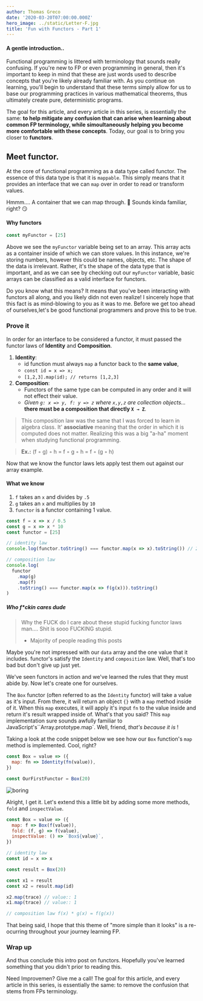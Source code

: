 ```yaml
---
author: Thomas Greco
date: '2020-03-20T07:00:00.000Z'
hero_image: ../static/Letter-F.jpg
title: 'Fun with Functors - Part 1'
---
```


#### A gentle introduction..

Functional programming is littered with terminology that sounds really confusing. If you're new to FP or even programming in general, then it's important to keep in mind that these are just words used to describe concepts that you're likely already familiar with. As you continue on learning, you'll begin to understand that these terms simply allow for us to base our programming practices in various mathematical theorems, thus ultimately create pure, deterministic programs.

The goal for this article, and every article in this series, is essentially the same: **to help mitigate any confusion that can arise when learning about common FP terminology, while simoultaneously helping you become more comfortable with these concepts**. Today, our goal is to bring you closer to **functors**.

## Meet functor.

At the core of functional programming as a data type called functor. The essence of this data type is that it is `mappable`. This simply means that it provides an interface that we can `map` over in order to read or transform values.

Hmmm.... A container that we can map through. 🤔 Sounds kinda familiar, right? 😏

#### Why functors

```js
const myFunctor = [25]
```

Above we see the `myFunctor` variable being set to an array. This array acts as a container inside of which we can store values. In this instance, we're storing numbers, however this could be names, objects, etc. The shape of the data is irrelevant. Rather, it's the shape of the data type that is important, and as we can see by checking out our `myFunctor` variable, basic arrays can be classified as a valid interface for functors.

Do you know what this means? It means that you've been interacting with functors all along, and you likely didn not even realize! I sincerely hope that this fact is as mind-blowing to you as it was to me. Before we get too ahead of ourselves,let's be good functional programmers and prove this to be true.

### Prove it

In order for an interface to be considered a functor, it must passed the functor laws of **Identity** and **Composition**.

1. **Identity**:
   - id function must always `map` a functor back to the **same value**,
   - `const id = x => x;`
   - `[1,2,3].map(id); // returns [1,2,3]`
2. **Composition**:
   - Functors of the same type can be computed in any order and it will not effect their value.
   - _Given `g: x => y, f: y => z` where `x,y,z` are collection objects..._ **there must be a composition that directly `X → Z`**.

> This composition law was the same that I was forced to learn in algebra class. It' **associative** meaning that the order in which it is computed does not matter. Realizing this was a big "a-ha" moment when studying functional programming.

> **Ex.:** (f ◦ g) ◦ h = f ◦ g ◦ h = f ◦ (g ◦ h)

Now that we know the functor laws lets apply test them out against our array example.

#### What we know

1. `f` takes an `x` and divides by `.5`
2. `g` takes an `x` and multiplies by `10`
3. `functor` is a functor containing 1 value.

```js
const f = x => x / 0.5
const g = x => x * 10
const functor = [25]

// identity law
console.log(functor.toString() === functor.map(x => x).toString()) // 25 === 25

// composition law
console.log(
  functor
    .map(g)
    .map(f)
    .toString() === functor.map(x => f(g(x))).toString()
)
```

##### Who f\*ckin cares dude

> Why the FUCK do I care about these stupid fucking functor laws man.... Shit is sooo FUCKING stupid.
>
> - Majority of people reading this posts

Maybe you're not impressed with our `data` array and the one value that it includes. functor's satisfy the `Identity` and `composition` law. Well, that's too bad but don't give up just yet.

<LinkAnchor element="h2" id="identity-functor" text="Creating the Identity Functor" />

We've seen functors in action and we've learned the rules that they must abide by. Now let's create one for ourselves.

The `Box` functor (often referred to as the `Identity` functor) will take a value as it's input. From there, it will return an object `{}` with a `map` method inside of it. When this `map` executes, it will apply it's input `fn` to the value inside and return it's result wrapped inside of. What's that you said? This `map` implementation sure sounds awfully familiar to JavaScript's``Array.prototype.map`. Well, friend, _that's because it is_ !

Taking a look at the code snippet below we see how our `Box` function's `map` method is implemented. Cool, right?

```javascript
const Box = value => ({
  map: fn => Identity(fn(value)),
})

const OurFirstFunctor = Box(20)
```

![boring]('../../../imgs/boring.gif)

Alright, I get it. Let's extend this a little bit by adding some more methods, `fold` and `inspectValue`.

```javascript
const Box = value => ({
  map: f => Box(f(value)),
  fold: (f, g) => f(value),
  inspectValue: () => `Box${value}`,
})
```

```js
// identity law
const id = x => x

const result = Box(20)

const x1 = result
const x2 = result.map(id)

x2.map(trace) // value:: 1
x1.map(trace) // value:: 1

// composition law f(x) * g(x) = f(g(x))
```

That being said, I hope that this theme of "more simple than it looks" is a re-ocurring throughout your journey learning FP.

### Wrap up

And thus conclude this intro post on functors. Hopefully you've learned something that you didn't prior to reading this.

Need Improvemen? Give me a call!
The goal for this article, and every article in this series, is essentially the same: to remove the confusion that stems from FPs terminology.
